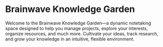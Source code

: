 # Brainwave Knowledge Garden

Welcome to the Brainwave Knowledge Garden—a dynamic notetaking space designed to help you manage projects, explore your interests, organize resources, and much more. Cultivate your ideas, track research, and grow your knowledge in an intuitive, flexible environment.